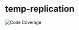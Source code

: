 # temp-replication
![Code Coverage](https://img.shields.io/badge/Code%20Coverage-100%25-success?style=flat)
##
#
##
